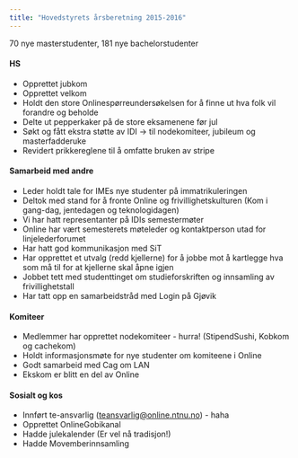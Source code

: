 ```yaml
---
title: "Hovedstyrets årsberetning 2015-2016"
---
```


70 nye masterstudenter, 181 nye bachelorstudenter

#### HS
- Opprettet jubkom
- Opprettet velkom
- Holdt den store Onlinespørreundersøkelsen for å finne ut hva folk vil forandre og beholde
- Delte ut pepperkaker på de store eksamenene før jul
- Søkt og fått ekstra støtte av IDI -> til nodekomiteer, jubileum og masterfadderuke
- Revidert prikkereglene til å omfatte bruken av stripe


#### Samarbeid med andre
- Leder holdt tale for IMEs nye studenter på immatrikuleringen
- Deltok med stand for å fronte Online og frivillighetskulturen (Kom i gang-dag, jentedagen og teknologidagen)
- Vi har hatt representanter på IDIs semestermøter
- Online har vært semesterets møteleder og kontaktperson utad for linjelederforumet
- Har hatt god kommunikasjon med SiT
- Har opprettet et utvalg (redd kjellerne) for å jobbe mot å kartlegge hva som må til for at kjellerne skal åpne igjen
- Jobbet tett med studenttinget om studieforskriften og innsamling av frivillighetstall
- Har tatt opp en samarbeidstråd med Login på Gjøvik

#### Komiteer
- Medlemmer har opprettet nodekomiteer - hurra! (StipendSushi, Kobkom og cachekom)
- Holdt informasjonsmøte for nye studenter om komiteene i Online
- Godt samarbeid med Cag om LAN
- Ekskom er blitt en del av Online


#### Sosialt og kos
- Innført te-ansvarlig (teansvarlig@online.ntnu.no) - haha
- Opprettet OnlineGobikanal
- Hadde julekalender (Er vel nå tradisjon!)
- Hadde Movemberinnsamling
